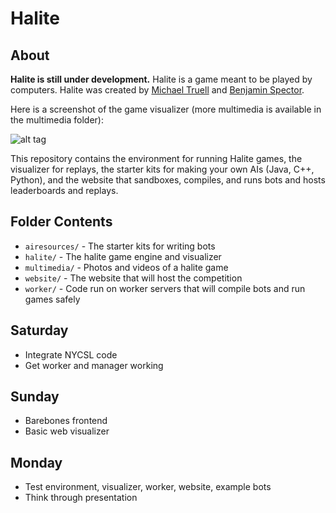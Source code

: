 # Halite

## About
**Halite is still under development.** Halite is a game meant to be played by computers. Halite was created by [Michael Truell](https://github.com/truell20 "Michael Truell") and [Benjamin Spector](https://github.com/Sydriax "Benjamin Spector").

Here is a screenshot of the game visualizer (more multimedia is available in the multimedia folder):

![alt tag](https://raw.github.com/Sydriax/Halite/master/multimedia/Visualizer.png)

This repository contains the environment for running Halite games, the visualizer for replays, the starter kits for making your own AIs (Java, C++, Python), and the website that sandboxes, compiles, and runs bots and hosts leaderboards and replays.

## Folder Contents
- `airesources/` - The starter kits for writing bots
- `halite/` - The halite game engine and visualizer
- `multimedia/` - Photos and videos of a halite game
- `website/` - The website that will host the competition
- `worker/` - Code run on worker servers that will compile bots and run games safely

## Saturday

- Integrate NYCSL code
- Get worker and manager working

## Sunday

- Barebones frontend
- Basic web visualizer

## Monday

- Test environment, visualizer, worker, website, example bots
- Think through presentation
